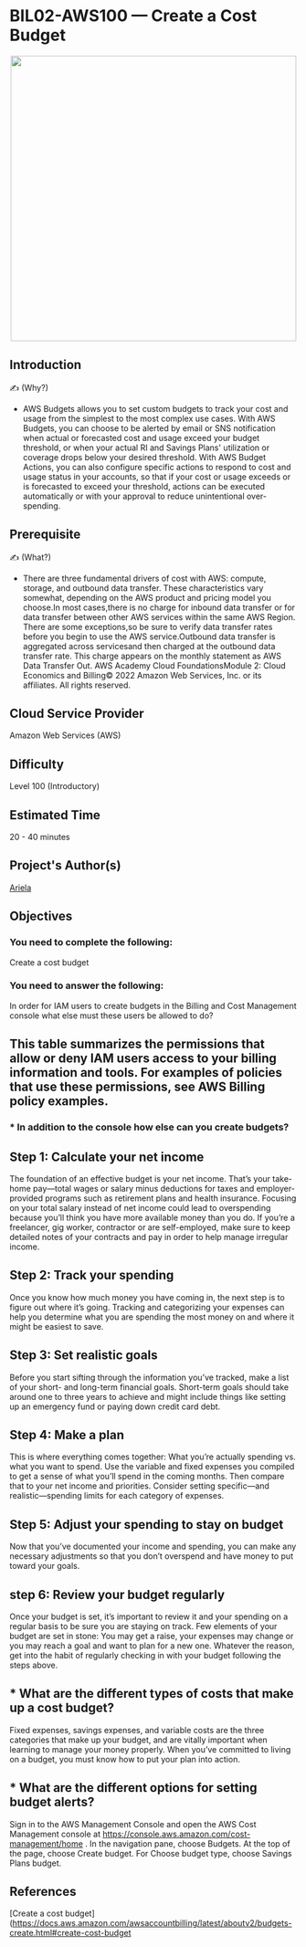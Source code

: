 # BIL02-AWS100 — Create a Cost Budget

<p align="center" >
<img src="https://user-images.githubusercontent.com/80279467/175764909-8044f5c2-3894-4550-920c-2d015b7ab1bb.png" height="500" width="500" ></p>

## Introduction

✍️ (Why?)
- AWS Budgets allows you to set custom budgets to track your cost and usage from the simplest to the most complex use cases. With AWS Budgets, you can choose to be alerted by email or SNS notification when actual or forecasted cost and usage exceed your budget threshold, or when your actual RI and Savings Plans' utilization or coverage drops below your desired threshold. With AWS Budget Actions, you can also configure specific actions to respond to cost and usage status in your accounts, so that if your cost or usage exceeds or is forecasted to exceed your threshold, actions can be executed automatically or with your approval to reduce unintentional over-spending. 

## Prerequisite

✍️ (What?)
- There are three fundamental drivers of cost with AWS: compute, storage, and outbound data transfer. These characteristics vary somewhat, depending on the AWS product and pricing model you choose.In most cases,there is no charge for inbound data transfer or for data transfer between other AWS services within the same AWS Region. There are some exceptions,so be sure to verify data transfer rates before you begin to use the AWS service.Outbound data transfer is aggregated across servicesand then charged at the outbound data transfer rate. This charge appears on the monthly statement as AWS Data Transfer Out. AWS Academy Cloud FoundationsModule 2: Cloud Economics and Billing© 2022 Amazon Web Services, Inc. or its affiliates. All rights reserved.

## Cloud Service Provider
Amazon Web Services (AWS)

## Difficulty
Level 100 (Introductory)

## Estimated Time
20 - 40 minutes 
  
## Project's Author(s)
[Ariela](https://twitter.com/ari_hacks)

## Objectives

###  You need to complete the following:

Create a cost budget 

###  You need to answer the following: 

In order for IAM users to create budgets in the Billing and Cost Management console what else must these users be allowed to do? 
## This table summarizes the permissions that allow or deny IAM users access to your billing information and tools. For examples of policies that use these permissions, see AWS Billing policy examples.

### * In addition to the console how else can you create budgets? 
## Step 1: Calculate your net income
The foundation of an effective budget is your net income. That’s your take-home pay—total wages or salary minus deductions for taxes and employer-provided programs such as retirement plans and health insurance. Focusing on your total salary instead of net income could lead to overspending because you’ll think you have more available money than you do. If you’re a freelancer, gig worker, contractor or are self-employed, make sure to keep detailed notes of your contracts and pay in order to help manage irregular income.

## Step 2: Track your spending
Once you know how much money you have coming in, the next step is to figure out where it’s going. Tracking and categorizing your expenses can help you determine what you are spending the most money on and where it might be easiest to save.

## Step 3: Set realistic goals
Before you start sifting through the information you’ve tracked, make a list of your short- and long-term financial goals. Short-term goals should take around one to three years to achieve and might include things like setting up an emergency fund or paying down credit card debt.

## Step 4: Make a plan
This is where everything comes together: What you’re actually spending vs. what you want to spend. Use the variable and fixed expenses you compiled to get a sense of what you’ll spend in the coming months. Then compare that to your net income and priorities. Consider setting specific—and realistic—spending limits for each category of expenses.

## Step 5: Adjust your spending to stay on budget
Now that you’ve documented your income and spending, you can make any necessary adjustments so that you don’t overspend and have money to put toward your goals.

## step 6: Review your budget regularly
Once your budget is set, it’s important to review it and your spending on a regular basis to be sure you are staying on track. Few elements of your budget are set in stone: You may get a raise, your expenses may change or you may reach a goal and want to plan for a new one. Whatever the reason, get into the habit of regularly checking in with your budget following the steps above.

## * What are the different types of costs that make up a cost budget? 
Fixed expenses, savings expenses, and variable costs are the three categories that make up your budget, and are vitally important when learning to manage your money properly. When you’ve committed to living on a budget, you must know how to put your plan into action.

## * What are the different options for setting budget alerts? 
Sign in to the AWS Management Console and open the AWS Cost Management console at https://console.aws.amazon.com/cost-management/home . In the navigation pane, choose Budgets. At the top of the page, choose Create budget. For Choose budget type, choose Savings Plans budget.  

## References

[Create a cost budget](https://docs.aws.amazon.com/awsaccountbilling/latest/aboutv2/budgets-create.html#create-cost-budget
